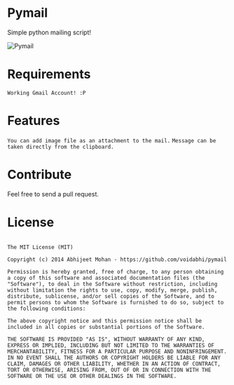 Pymail
======

Simple python mailing script!

![Pymail](http://t1.gstatic.com/images?q=tbn:ANd9GcT5GXG5dBpUGaBds9NqZsPjm7hkO6hRqMeF5lGZXJ71nPIR5rW94g)

Requirements
===========
```Working Gmail Account! :P```

Features
======
```You can add image file as an attachment to the mail.```
```Message can be taken directly from the clipboard.```

Contribute
==========

Feel free to send a pull request.

License
=======

```

The MIT License (MIT)

Copyright (c) 2014 Abhijeet Mohan - https://github.com/voidabhi/pymail

Permission is hereby granted, free of charge, to any person obtaining a copy of this software and associated documentation files (the "Software"), to deal in the Software without restriction, including without limitation the rights to use, copy, modify, merge, publish, distribute, sublicense, and/or sell copies of the Software, and to permit persons to whom the Software is furnished to do so, subject to the following conditions:

The above copyright notice and this permission notice shall be included in all copies or substantial portions of the Software.

THE SOFTWARE IS PROVIDED "AS IS", WITHOUT WARRANTY OF ANY KIND, EXPRESS OR IMPLIED, INCLUDING BUT NOT LIMITED TO THE WARRANTIES OF MERCHANTABILITY, FITNESS FOR A PARTICULAR PURPOSE AND NONINFRINGEMENT. IN NO EVENT SHALL THE AUTHORS OR COPYRIGHT HOLDERS BE LIABLE FOR ANY CLAIM, DAMAGES OR OTHER LIABILITY, WHETHER IN AN ACTION OF CONTRACT, TORT OR OTHERWISE, ARISING FROM, OUT OF OR IN CONNECTION WITH THE SOFTWARE OR THE USE OR OTHER DEALINGS IN THE SOFTWARE.

```
